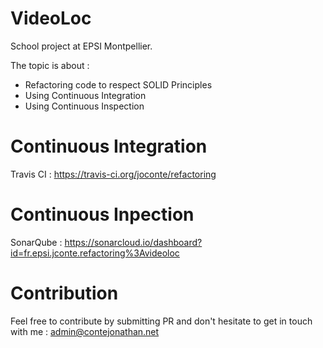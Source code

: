 # VideoLoc

School project at EPSI Montpellier.

The topic is about :
- Refactoring code to respect SOLID Principles
- Using Continuous Integration
- Using Continuous Inspection

# Continuous Integration

Travis CI : https://travis-ci.org/joconte/refactoring

# Continuous Inpection 

SonarQube : https://sonarcloud.io/dashboard?id=fr.epsi.jconte.refactoring%3Avideoloc

# Contribution

Feel free to contribute by submitting PR and don't hesitate to get in touch with me : admin@contejonathan.net
